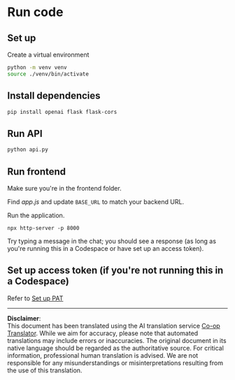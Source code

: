 <!--
CO_OP_TRANSLATOR_METADATA:
{
  "original_hash": "537f02a36d73db093cbb8b9b44867645",
  "translation_date": "2025-09-01T15:45:19+00:00",
  "source_file": "9-chat-project/solution/backend/python/README.md",
  "language_code": "en"
}
-->
# Run code

## Set up

Create a virtual environment

```sh
python -m venv venv
source ./venv/bin/activate
```

## Install dependencies

```sh
pip install openai flask flask-cors 
```

## Run API

```sh
python api.py
```

## Run frontend

Make sure you're in the frontend folder.

Find *app.js* and update `BASE_URL` to match your backend URL.

Run the application.

```
npx http-server -p 8000
```

Try typing a message in the chat; you should see a response (as long as you're running this in a Codespace or have set up an access token).

## Set up access token (if you're not running this in a Codespace)

Refer to [Set up PAT](https://docs.github.com/en/authentication/keeping-your-account-and-data-secure/managing-your-personal-access-tokens)

---

**Disclaimer**:  
This document has been translated using the AI translation service [Co-op Translator](https://github.com/Azure/co-op-translator). While we aim for accuracy, please note that automated translations may include errors or inaccuracies. The original document in its native language should be regarded as the authoritative source. For critical information, professional human translation is advised. We are not responsible for any misunderstandings or misinterpretations resulting from the use of this translation.